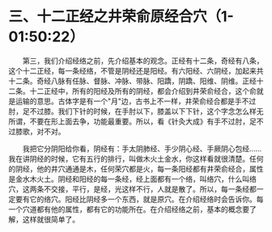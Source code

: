 # 三、十二正经之井荣俞原经合穴（1-01:50:22）

<p style="text-indent: 2em;">第三，我们介绍经络之前，先介绍基本的观念。正经有十二条，奇经有八条，这个十二正经，每一条经络，不管是阴经还是阳经。有六阳经、六阴经，加起来共十二条。奇经八脉有任脉、督脉、冲脉、带脉、阳蹻，阴蹻、阳维、阴维。正经十二条。十二正经中，所有的阳经及所有的阴经，都会介绍到井荣俞经合，这个俞就是运输的意思。古体字是有一个"月"边，古书上不一样，井荣俞经合都是手不过肘，足不过膝。我们下针的时候，在手肘以下，膝盖以下下针，这个字念怎么样无所谓，不要在形上面去争，功能最重要。所以，看《针灸大成》有手不过肘，足不过膝歌，对不对。</p>

<p style="text-indent: 2em;">我把它分阴阳给你看，阴经有：手太阴肺经、手少阴心经、手厥阴心包经……我在讲阴经的时候，它有五行的排行，叫做木火土金水，你这样看就很清楚。任何的阴经，他的井穴通通是木，任何荣穴都是火，每一条阳经都有井荣俞经合，属性是金水木火土。阴经和阳经的每一条经，经上面都有一个络，叫络穴，什么叫络穴，这两条不交接，平行，是经，光这样不行，人就是散了。所以，每一条经都一定要有它的络穴。阳经比阴经多一个东西，就是原穴。在介绍经络时会告诉你。每一个穴道都有他的属性，都有它的功能所在。在介绍经络之前，基本的概念要了解，这样就很简单了。</p> 